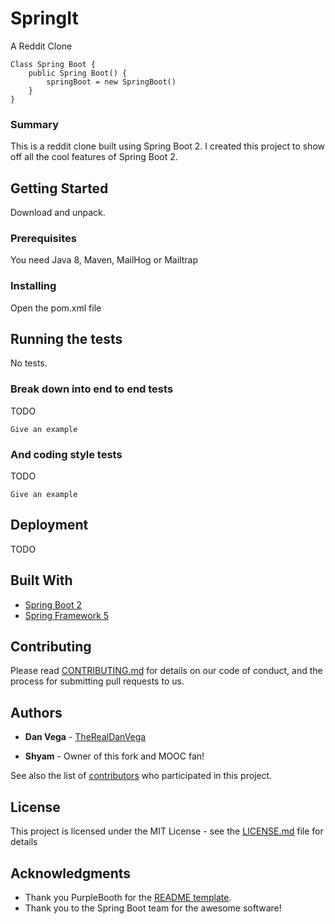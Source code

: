 SpringIt
===

A Reddit Clone

```
Class Spring Boot {
    public Spring Boot() {
        springBoot = new SpringBoot()
    }
}
```

### Summary

This is a reddit clone built using Spring Boot 2. I created this
project to show off all the cool features of Spring Boot 2.

## Getting Started

Download and unpack.

### Prerequisites

You need Java 8, Maven, MailHog or Mailtrap 

### Installing

Open the pom.xml file

## Running the tests

No tests.

### Break down into end to end tests

TODO

```
Give an example
```

### And coding style tests

TODO

```
Give an example
```

## Deployment

TODO

## Built With

* [Spring Boot 2](https://projects.spring.io/spring-boot/)
* [Spring Framework 5](https://projects.spring.io/spring-framework/)

## Contributing

Please read [CONTRIBUTING.md](https://gist.github.com/PurpleBooth/b24679402957c63ec426) for details on our code of conduct, and the process for submitting pull requests to us.

## Authors

* **Dan Vega** - [TheRealDanVega](http://www.therealdanvega.com)

* **Shyam** - Owner of this fork and MOOC fan!

See also the list of [contributors](https://github.com/your/project/contributors) who participated in this project.

## License

This project is licensed under the MIT License - see the [LICENSE.md](LICENSE.md) file for details

## Acknowledgments

* Thank you PurpleBooth for the [README template](https://gist.github.com/PurpleBooth/109311bb0361f32d87a2).
* Thank you to the Spring Boot team for the awesome software!
